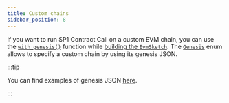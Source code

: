 ```yaml
---
title: Custom chains
sidebar_position: 8
---
```


If you want to run SP1 Contract Call on a custom EVM chain, you can use the [`with_genesis()`] function while [building the `EvmSketch`](https://succinctlabs.github.io/sp1-contract-call/api/sp1_cc_host_executor/struct.EvmSketch.html#method.builder). The [`Genesis`] enum allows to specify a custom chain by using its genesis JSON.

:::tip

You can find examples of genesis JSON [here](https://github.com/succinctlabs/rsp/tree/main/bin/host/genesis).

:::





[`with_genesis()`]: pathname:///api/sp1_cc_host_executor/struct.EvmSketchBuilder.html#method.with_genesis
[`Genesis`]: pathname:///api/sp1_cc_host_executor/enum.Genesis.html